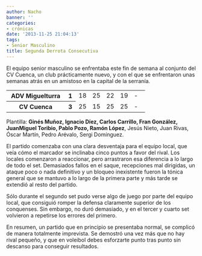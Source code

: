 ```yaml
---
author: Nacho
banner: ''
categories:
- crónicas
date: '2013-11-25 21:04:13'
tags:
- Senior Masculino
title: Segunda Derrota Consecutiva
---
```


El equipo senior masculino se enfrentaba este fin de semana al conjunto del CV Cuenca, un club prácticamente nuevo, y con el que se enfrentaron unas semanas atrás en un amistoso en la capital de la serranía.

<table>
  <tr>
    <th width="*">ADV Miguelturra</th><th>1</th>
    <td width="10%">18</td>
    <td width="10%">25</td>
    <td width="10%">22</td>
    <td width="10%">19</td>
    <td width="10%">-</td>
  </tr>
  <tr>
    <th>CV Cuenca</th><th>3</th>
    <td width="10%">25</td>
    <td width="10%">15</td>
    <td width="10%">25</td>
    <td width="10%">25</td>
    <td width="10%">-</td>
  </tr>
</table>

Plantilla: <strong>Ginés Muñoz, Ignacio Díez, Carlos Carrillo, Fran González, JuanMiguel Toribio, Pablo Pozo, Ramón López</strong>, Jesús Nieto, Juan Rivas, Óscar Martín, Pedro Arévalo, Sergi Domínguez.

El partido comenzaba con una clara desventaja para el equipo local, que veía cómo el marcador se inclinaba cinco puntos a favor del rival. Los locales comenzaron a reaccionar, pero arrastraron esa diferencia a lo largo de todo el set. Demasiados fallos en el saque, recepciones mal dirigidas, un ataque poco o nada definitivo y un bloqueo inexistente fueron la tónica general que se mantuvo a lo largo de la primera parte y más tarde se extendió al resto del partido.

Sólo durante el segundo set pudo verse algo de juego por parte del equipo local, que consiguió romper la defensa claramente superior de los conquenses. Sin embargo, no duró demasiado, y en el tercer y cuarto set volvieron a repetirse los errores del primero.

En resumen, un partido que en principio se presentaba normal, se complicó de manera totalmente imprevista. Se demostró una vez más que no hay rival pequeño, y que en voleibol debes esforzarte punto tras punto sin descanso para conseguir resultados.



